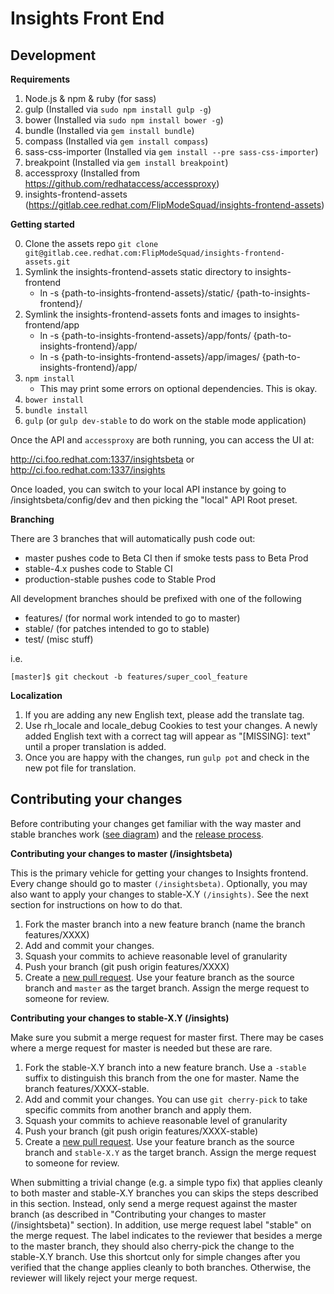 # Insights Front End

Development
---
**Requirements**

1. Node.js & npm & ruby (for sass)
2. gulp (Installed via `sudo npm install gulp -g`)
3. bower (Installed via `sudo npm install bower -g`)
4. bundle (Installed via `gem install bundle`)
4. compass (Installed via `gem install compass`)
4. sass-css-importer (Installed via `gem install --pre sass-css-importer`)
4. breakpoint (Installed via `gem install breakpoint`)
5. accessproxy (Installed from https://github.com/redhataccess/accessproxy)
6. insights-frontend-assets (https://gitlab.cee.redhat.com/FlipModeSquad/insights-frontend-assets)

**Getting started**

0. Clone the assets repo `git clone git@gitlab.cee.redhat.com:FlipModeSquad/insights-frontend-assets.git`
1. Symlink the insights-frontend-assets static directory to insights-frontend
    - ln -s {path-to-insights-frontend-assets}/static/ {path-to-insights-frontend}/
2. Symlink the insights-frontend-assets fonts and images to insights-frontend/app
    - ln -s {path-to-insights-frontend-assets}/app/fonts/ {path-to-insights-frontend}/app/
    - ln -s {path-to-insights-frontend-assets}/app/images/ {path-to-insights-frontend}/app/
3. `npm install`
    - This may print some errors on optional dependencies.  This is okay.
4. `bower install`
5. `bundle install`
6. `gulp` (or `gulp dev-stable` to do work on the stable mode application)

Once the API and `accessproxy` are both running, you can access the UI at:

http://ci.foo.redhat.com:1337/insightsbeta or http://ci.foo.redhat.com:1337/insights

Once loaded, you can switch to your local API instance by going to /insightsbeta/config/dev and then picking the "local" API Root preset.

**Branching**

There are 3 branches that will automatically push code out:

- master pushes code to Beta CI then if smoke tests pass to Beta Prod
- stable-4.x pushes code to Stable CI
- production-stable pushes code to Stable Prod

All development branches should be prefixed with one of the following

- features/   (for normal work intended to go to master)
- stable/     (for patches intended to go to stable)
- test/       (misc stuff)

i.e.
```
[master]$ git checkout -b features/super_cool_feature
```

**Localization**

1. If you are adding any new English text, please add the translate tag.
2. Use rh_locale and locale_debug Cookies to test your changes.  A newly added English text with a correct tag will appear as "[MISSING]: text" until a proper translation is added.
3. Once you are happy with the changes, run `gulp pot` and check in the new pot file for translation.

## Contributing your changes

Before contributing your changes get familiar with the way master and stable branches work ([see diagram](https://docs.google.com/a/redhat.com/drawings/d/1msfgOEE3faiCTdUv4I3BLN37y0ibNY0oQjAlUq4tQhQ/edit?usp=sharing)) and the [release process](https://mojo.redhat.com/docs/DOC-1059887).

**Contributing your changes to master (/insightsbeta)**

This is the primary vehicle for getting your changes to Insights frontend.
Every change should go to master `(/insightsbeta)`.
Optionally, you may also want to apply your changes to stable-X.Y `(/insights)`.
See the next section for instructions on how to do that.

1. Fork the master branch into a new feature branch (name the branch features/XXXX)
2. Add and commit your changes.
3. Squash your commits to achieve reasonable level of granularity
4. Push your branch (git push origin features/XXXX)
5. Create a [new pull request](https://github.com/ansible/insights-frontend/compare?expand=1). Use your feature branch as the source branch and `master` as the target branch. Assign the merge request to someone for review.

**Contributing your changes to stable-X.Y (/insights)**

Make sure you submit a merge request for master first. There may be cases where a merge request for master is needed but these are rare.

1. Fork the stable-X.Y branch into a new feature branch. Use a `-stable` suffix to distinguish this branch from the one for master. Name the branch features/XXXX-stable.
2. Add and commit your changes. You can use `git cherry-pick` to take specific commits from another branch and apply them.
3. Squash your commits to achieve reasonable level of granularity
4. Push your branch (git push origin features/XXXX-stable)
5. Create a [new pull request](https://github.com/ansible/insights-frontend/compare?expand=1). Use your feature branch as the source branch and `stable-X.Y` as the target branch. Assign the merge request to someone for review.

When submitting a trivial change (e.g. a simple typo fix) that applies cleanly to both master and stable-X.Y branches you can skips the steps described in this section. Instead, only send a merge request against the master branch (as described in "Contributing your changes to master (/insightsbeta)" section). In addition, use merge request label "stable" on the merge request. The label indicates to the reviewer that besides a merge to the master branch, they should also cherry-pick the change to the stable-X.Y branch. Use this shortcut only for simple changes after you verified that the change applies cleanly to both branches. Otherwise, the reviewer will likely reject your merge request.


